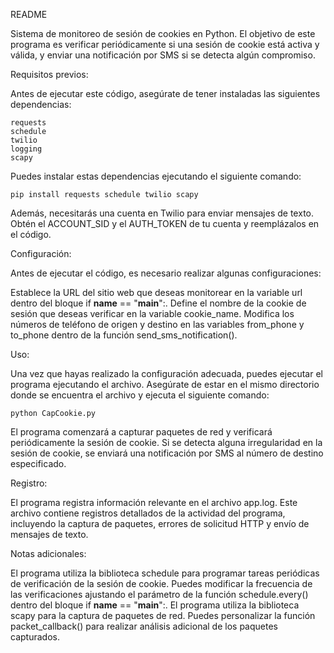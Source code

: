 README

Sistema de monitoreo de sesión de cookies en Python. 
El objetivo de este programa es verificar periódicamente si una sesión de cookie está activa y válida, y enviar una notificación por SMS si se detecta algún compromiso.

Requisitos previos:

Antes de ejecutar este código, asegúrate de tener instaladas las siguientes dependencias:

    requests
    schedule
    twilio
    logging
    scapy

Puedes instalar estas dependencias ejecutando el siguiente comando:

```
pip install requests schedule twilio scapy
```

Además, necesitarás una cuenta en Twilio para enviar mensajes de texto. Obtén el ACCOUNT_SID y el AUTH_TOKEN de tu cuenta y reemplázalos en el código.

Configuración:

Antes de ejecutar el código, es necesario realizar algunas configuraciones:

Establece la URL del sitio web que deseas monitorear en la variable url dentro del bloque if __name__ == "__main__":.
Define el nombre de la cookie de sesión que deseas verificar en la variable cookie_name.
Modifica los números de teléfono de origen y destino en las variables from_phone y to_phone dentro de la función send_sms_notification().

Uso:

Una vez que hayas realizado la configuración adecuada, puedes ejecutar el programa ejecutando el archivo. Asegúrate de estar en el mismo directorio donde se encuentra el archivo y ejecuta el siguiente comando:

```
python CapCookie.py
```

El programa comenzará a capturar paquetes de red y verificará periódicamente la sesión de cookie. Si se detecta alguna irregularidad en la sesión de cookie, se enviará una notificación por SMS al número de destino especificado.

Registro:

El programa registra información relevante en el archivo app.log. Este archivo contiene registros detallados de la actividad del programa, incluyendo la captura de paquetes, errores de solicitud HTTP y envío de mensajes de texto.

Notas adicionales:

  El programa utiliza la biblioteca schedule para programar tareas periódicas de verificación de la sesión de cookie. Puedes modificar la frecuencia de las verificaciones ajustando el parámetro de la función schedule.every() dentro del bloque if __name__ == "__main__":.
  El programa utiliza la biblioteca scapy para la captura de paquetes de red. Puedes personalizar la función packet_callback() para realizar análisis adicional de los paquetes capturados.
